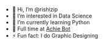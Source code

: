 - 👋 Hi, I’m @rishizip
- 👀 I’m interested in Data Science
- 🌱 I’m currently learning Python
- 🦾 Full time at [Achie Bot](https://achiebot.netlify.app/)
- ⚡ Fun fact: I do Graphic Designing
